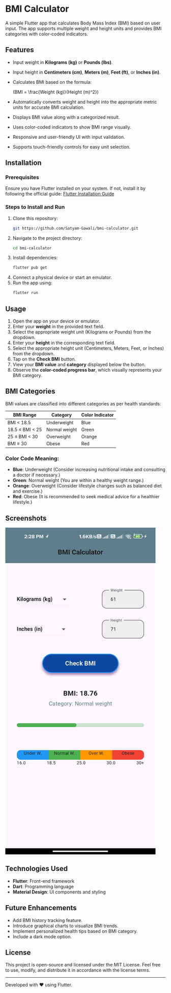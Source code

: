 # BMI Calculator

A simple Flutter app that calculates Body Mass Index (BMI) based on user input. The app supports multiple weight and height units and provides BMI categories with color-coded indicators.

## Features

- Input weight in **Kilograms (kg)** or **Pounds (lbs)**.

- Input height in **Centimeters (cm)**, **Meters (m)**, **Feet (ft)**, or **Inches (in)**.

- Calculates BMI based on the formula:

  \(BMI = \frac{Weight (kg)}{Height (m)^2}\)

- Automatically converts weight and height into the appropriate metric units for accurate BMI calculation.

- Displays BMI value along with a categorized result.

- Uses color-coded indicators to show BMI range visually.

- Responsive and user-friendly UI with input validation.

- Supports touch-friendly controls for easy unit selection.

## Installation

### Prerequisites

Ensure you have Flutter installed on your system. If not, install it by following the official guide: [Flutter Installation Guide](https://flutter.dev/docs/get-started/install)

### Steps to Install and Run

1. Clone this repository:
   ```sh
   git https://github.com/Satyam-Gawali/bmi-calculator.git
   ```
2. Navigate to the project directory:
   ```sh
   cd bmi-calculator
   ```
3. Install dependencies:
   ```sh
   flutter pub get
   ```
4. Connect a physical device or start an emulator.
5. Run the app using:
   ```sh
   flutter run
   ```

## Usage

1. Open the app on your device or emulator.
2. Enter your **weight** in the provided text field.
3. Select the appropriate weight unit (Kilograms or Pounds) from the dropdown.
4. Enter your **height** in the corresponding text field.
5. Select the appropriate height unit (Centimeters, Meters, Feet, or Inches) from the dropdown.
6. Tap on the **Check BMI** button.
7. View your **BMI value** and **category** displayed below the button.
8. Observe the **color-coded progress bar**, which visually represents your BMI category.

## BMI Categories

BMI values are classified into different categories as per health standards:

| BMI Range       | Category      | Color Indicator |
|-----------------|---------------|-----------------|
| BMI < 18.5      | Underweight   | Blue            |
| 18.5 ≤ BMI < 25 | Normal weight | Green           |
| 25 ≤ BMI < 30   | Overweight    | Orange          |
| BMI ≥ 30        | Obese         | Red             |

### Color Code Meaning:

- **Blue**: Underweight (Consider increasing nutritional intake and consulting a doctor if necessary.)
- **Green**: Normal weight (You are within a healthy weight range.)
- **Orange**: Overweight (Consider lifestyle changes such as balanced diet and exercise.)
- **Red**: Obese (It is recommended to seek medical advice for a healthier lifestyle.)

## Screenshots

![Screenshot Description](assets/Screenshot.jpg)
## Technologies Used

- **Flutter**: Front-end framework
- **Dart**: Programming language
- **Material Design**: UI components and styling

## Future Enhancements

- Add BMI history tracking feature.
- Introduce graphical charts to visualize BMI trends.
- Implement personalized health tips based on BMI category.
- Include a dark mode option.

## License

This project is open-source and licensed under the MIT License. Feel free to use, modify, and distribute it in accordance with the license terms.

---

Developed with ❤️ using Flutter.

#

